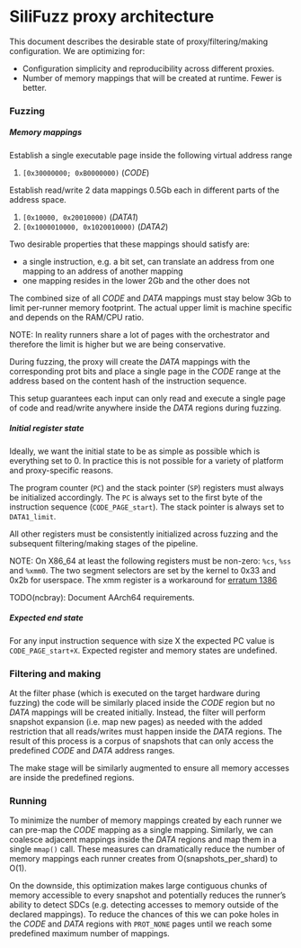 # SiliFuzz proxy architecture

This document describes the desirable state of proxy/filtering/making
configuration. We are optimizing for:

*   Configuration simplicity and reproducibility across different proxies.
*   Number of memory mappings that will be created at runtime. Fewer is better.

### Fuzzing

##### Memory mappings

Establish a single executable page inside the following virtual address range

1.  `[0x30000000; 0xB0000000)` (*CODE*)

Establish read/write 2 data mappings 0.5Gb each in different parts of the
address space.

1.  `[0x10000, 0x20010000)` (*DATA1*)
1.  `[0x1000010000, 0x1020010000)` (*DATA2*)

Two desirable properties that these mappings should satisfy are:

*   a single instruction, e.g. a bit set, can translate an address from one
    mapping to an address of another mapping
*   one mapping resides in the lower 2Gb and the other does not

The combined size of all *CODE* and *DATA* mappings must stay below 3Gb to limit
per-runner memory footprint. The actual upper limit is machine specific and
depends on the RAM/CPU ratio.

NOTE: In reality runners share a lot of pages with the orchestrator and
therefore the limit is higher but we are being conservative.

During fuzzing, the proxy will create the *DATA* mappings with the corresponding
prot bits and place a single page in the *CODE* range at the address based on
the content hash of the instruction sequence.

This setup guarantees each input can only read and execute a single page of code
and read/write anywhere inside the *DATA* regions during fuzzing.

##### Initial register state

Ideally, we want the initial state to be as simple as possible which is
everything set to 0. In practice this is not possible for a variety of platform
and proxy-specific reasons.

The program counter (`PC`) and the stack pointer (`SP`) registers must always be
initialized accordingly. The `PC` is always set to the first byte of the
instruction sequence (`CODE_PAGE_start`). The stack pointer is always set to
`DATA1_limit`.

All other registers must be consistently initialized across fuzzing and the
subsequent filtering/making stages of the pipeline.

NOTE: On X86_64 at least the following registers must be non-zero: `%cs`, `%ss`
and `%xmm0`. The two segment selectors are set by the kernel to 0x33 and 0x2b
for userspace. The xmm register is a workaround for
[erratum 1386](https://www.amd.com/system/files/TechDocs/56683-PUB-1.07.pdf)

TODO(ncbray): Document AArch64 requirements.

##### Expected end state

For any input instruction sequence with size X the expected PC value is
`CODE_PAGE_start+X`. Expected register and memory states are undefined.

### Filtering and making

At the filter phase (which is executed on the target hardware during fuzzing)
the code will be similarly placed inside the *CODE* region but no *DATA*
mappings will be created initially. Instead, the filter will perform snapshot
expansion (i.e. map new pages) as needed with the added restriction that all
reads/writes must happen inside the *DATA* regions. The result of this process
is a corpus of snapshots that can only access the predefined *CODE* and *DATA*
address ranges.

The make stage will be similarly augmented to ensure all memory accesses are
inside the predefined regions.

### Running

To minimize the number of memory mappings created by each runner we can pre-map
the *CODE* mapping as a single mapping. Similarly, we can coalesce adjacent
mappings inside the *DATA* regions and map them in a single `mmap()` call. These
measures can dramatically reduce the number of memory mappings each runner
creates from O(snapshots_per_shard) to O(1).

On the downside, this optimization makes large contiguous chunks of memory
accessible to every snapshot and potentially reduces the runner’s ability to
detect SDCs (e.g. detecting accesses to memory outside of the declared
mappings). To reduce the chances of this we can poke holes in the *CODE* and
*DATA* regions with `PROT_NONE` pages until we reach some predefined maximum
number of mappings.
